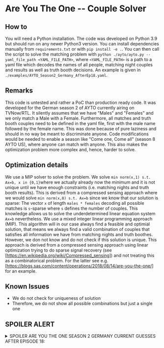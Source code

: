 # Are You The One -- Couple Solver

## How to

You will need a Python installation. The code was developed on Python 3.9 but should run on any newer Python3 version. You can install dependencies manually from `requirements.txt` or with `pip install -e .`.
You can then call the script to solve the matching problem with `python ./ayto/ayto.py --yaml_file_path <YAML_FILE_PATH>`, where `<YAML_FILE_PATH>` is a path to a yaml file which decodes the names of all people, matching night couples and results as well as truth booth decisions. An example is given in `./examples/AYTO_Season2_Germany_AfterEp18.yaml`.

## Remarks

This code is untested and rather a PoC than production ready code. It was developed for the German season 2 of AYTO currently airing on TVNow/RTL. It silently assumes that we have "Males" and "Females" and we only match a Male with a Female. Furthermore, all matches and truth booth couples need to be defined in the yaml file, first with the male name followed by the female name. This was done because of pure laziness and should in no way be meant to discriminate anyone. Code modifications would be needed to enable a season like "Come one, Come all" (season 8 AYTO US), where anyone can match with anyone. This also makes the optimization problem more complex and, hence, harder to solve.

## Optimization details

We use a MIP solver to solve the problem. We solve `min norm(x,1) s.t. Ax=b, x in {0,1}`where we actually already now the minimum and it is not unique until we have enough constraints (i.e. matching nights and truth booth results). This is derived from a compressed sensing approach where we would solve `min norm(x,0) s.t. Ax=b` since we know that our solution is sparse: The vector `x` of length `males * females` decoding all possible matches is `s`-sparse where `s` defines the number of couples. This knowledge allows us to solve the underdetermined linear equation system `Ax=b` nevertheless. We use a mixed integer linear programming approach (MIP). This algorithm will in our case always find a feasible and optimial solution, that means we always find a valid combination of couples that satisfies all information we have from matching nights and truth boothes. However, we don not know and do not check if this solution is unique. This approach is derived from a compressed sensing approach using linear optimization trying to do sparse signal recovery (see [https://en.wikipedia.org/wiki/Compressed_sensing]) and not treating this as a combinatorical problem. For the latter see e.g. [https://blogs.sas.com/content/operations/2018/08/14/are-you-the-one/] for an example.

## Known Issues

- We do not check for uniqueness of solution
- Therefore, we do not show all possible combinations but just a single one

## SPOILER ALERT

<details>
<summary>SPOILER ARE YOU THE ONE SEASON 2 GERMANY CURRENT GUESSES AFTER EPISODE 18:</summary>

Perfect matches:

- Aaron + Melissa
- Dario + Sabrina  
- Dominik + Vanessa_E  
- Germain + Christin  
- Marc + Mirjam  
- Marcel + Leonie  
- Marko + Kathleen
- Marvin + Jill
- Maximilian + Victoria
- Sascha + Laura

Unclear:

- Vanessa_M has several matches still, potentially Aaron or Marvin

Solution is unique after matching night 8 - except for Vanessa M.

</details>
